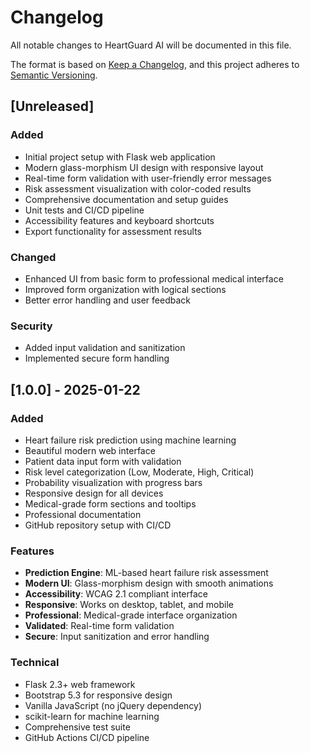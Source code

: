 # Changelog

All notable changes to HeartGuard AI will be documented in this file.

The format is based on [Keep a Changelog](https://keepachangelog.com/en/1.0.0/),
and this project adheres to [Semantic Versioning](https://semver.org/spec/v2.0.0.html).

## [Unreleased]

### Added
- Initial project setup with Flask web application
- Modern glass-morphism UI design with responsive layout
- Real-time form validation with user-friendly error messages
- Risk assessment visualization with color-coded results
- Comprehensive documentation and setup guides
- Unit tests and CI/CD pipeline
- Accessibility features and keyboard shortcuts
- Export functionality for assessment results

### Changed
- Enhanced UI from basic form to professional medical interface
- Improved form organization with logical sections
- Better error handling and user feedback

### Security
- Added input validation and sanitization
- Implemented secure form handling

## [1.0.0] - 2025-01-22

### Added
- Heart failure risk prediction using machine learning
- Beautiful modern web interface
- Patient data input form with validation
- Risk level categorization (Low, Moderate, High, Critical)
- Probability visualization with progress bars
- Responsive design for all devices
- Medical-grade form sections and tooltips
- Professional documentation
- GitHub repository setup with CI/CD

### Features
- **Prediction Engine**: ML-based heart failure risk assessment
- **Modern UI**: Glass-morphism design with smooth animations
- **Accessibility**: WCAG 2.1 compliant interface
- **Responsive**: Works on desktop, tablet, and mobile
- **Professional**: Medical-grade interface organization
- **Validated**: Real-time form validation
- **Secure**: Input sanitization and error handling

### Technical
- Flask 2.3+ web framework
- Bootstrap 5.3 for responsive design
- Vanilla JavaScript (no jQuery dependency)
- scikit-learn for machine learning
- Comprehensive test suite
- GitHub Actions CI/CD pipeline
